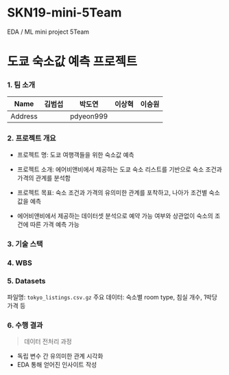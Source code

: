 # SKN19-mini-5Team
EDA / ML mini project 5Team

# 도쿄 숙소값 예측 프로젝트

### 1. 팀 소개
| Name    | 김범섭 |  박도연  |  이상혁  |  이승원   |
| ------- | -------|----------|----------|---------- |
| Address |        | pdyeon999 |          |          |


### 2. 프로젝트 개요
- 프로젝트 명: 도쿄 여행객들을 위한 숙소값 예측
- 프로젝트 소개: 에어비앤비에서 제공하는 도쿄 숙소 리스트를 기반으로 숙소 조건과 가격의 관계를 분석함
- 프로젝트 목표: 숙소 조건과 가격의 유의미한 관계를 포착하고, 나아가 조건별 숙소값을 예측


- 에어비앤비에서 제공하는 데이터셋 분석으로 예약 가능 여부와 상관없이 숙소의 조건에 따른 가격 예측 가능


### 3. 기술 스택


### 4. WBS


### 5. Datasets
파일명: `tokyo_listings.csv.gz`
주요 데이터: 숙소별 room type, 침실 개수, 1박당 가격 등

### 6. 수행 결과
>데이터 전처리 과정
  - 독립 변수 간 유의미한 관계 시각화
  - EDA 통해 얻어진 인사이트 작성

